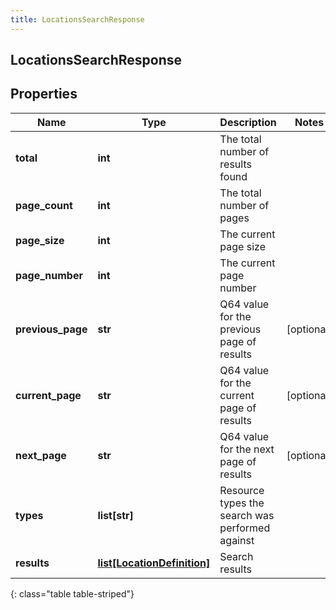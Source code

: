```yaml
---
title: LocationsSearchResponse
---
```

## LocationsSearchResponse

## Properties

|Name | Type | Description | Notes|
|------------ | ------------- | ------------- | -------------|
| **total** | **int** | The total number of results found | |
| **page_count** | **int** | The total number of pages | |
| **page_size** | **int** | The current page size | |
| **page_number** | **int** | The current page number | |
| **previous_page** | **str** | Q64 value for the previous page of results | [optional] |
| **current_page** | **str** | Q64 value for the current page of results | [optional] |
| **next_page** | **str** | Q64 value for the next page of results | [optional] |
| **types** | **list[str]** | Resource types the search was performed against | |
| **results** | [**list[LocationDefinition]**](LocationDefinition.html) | Search results | |
{: class="table table-striped"}


